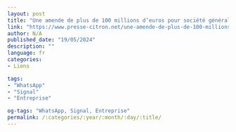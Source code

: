 ```yaml
---
layout: post
title: "Une amende de plus de 100 millions d’euros pour société générale et bnp à cause… de whatsapp"
link: "https://www.presse-citron.net/une-amende-de-plus-de-100-millions-deuros-pour-societe-generale-et-bnp-a-cause-de-whatsapp"
author: N/A
published_date: "19/05/2024"
description: ""
language: fr
categories:
- Liens

tags:
- "WhatsApp"
- "Signal"
- "Entreprise"

og-tags: "WhatsApp, Signal, Entreprise"
permalink: /:categories/:year/:month/:day/:title/
---
```

